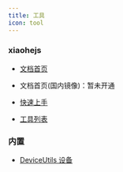 ```yaml
---
title: 工具
icon: tool
---
```


### xiaohejs

- [文档首页](https://xiaohejs.xiaohe.ink)

- 文档首页(国内镜像)：暂未开通

- [快速上手](https://xiaohejs.xiaohe.ink/guide/getting-started.html)

- [工具列表](https://xiaohejs.xiaohe.ink/utils)

### 内置

- [DeviceUtils 设备](./device.md)